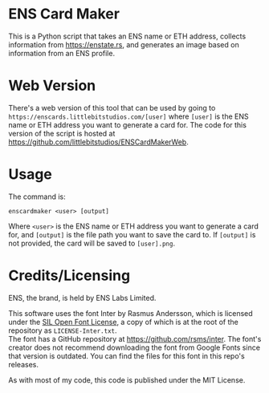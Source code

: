 # ENS Card Maker
This is a Python script that takes an ENS name or ETH address, collects information from https://enstate.rs, and generates an image based on information from an ENS profile.

# Web Version
There's a web version of this tool that can be used by going to `https://enscards.littlebitstudios.com/[user]` where `[user]` is the ENS name or ETH address you want to generate a card for.
The code for this version of the script is hosted at https://github.com/littlebitstudios/ENSCardMakerWeb.

# Usage
The command is:
```
enscardmaker <user> [output]
```
Where `<user>` is the ENS name or ETH address you want to generate a card for, and `[output]` is the file path you want to save the card to. If `[output]` is not provided, the card will be saved to `[user].png`.

# Credits/Licensing
ENS, the brand, is held by ENS Labs Limited.

This software uses the font Inter by Rasmus Andersson, which is licensed under the [SIL Open Font License](https://openfontlicense.org/), a copy of which is at the root of the repository as `LICENSE-Inter.txt`.<br>
The font has a GitHub repository at https://github.com/rsms/inter. The font's creator does not recommend downloading the font from Google Fonts since that version is outdated. You can find the files for this font in this repo's releases.

As with most of my code, this code is published under the MIT License.
